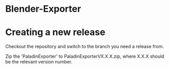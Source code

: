 # Blender-Exporter

# Creating a new release
Checkout the repository and switch to the branch you need a release from.

Zip the 'PaladinExporter' to PaladinExporterVX.X.X.zip, where X.X.X should be the relevant version number.
